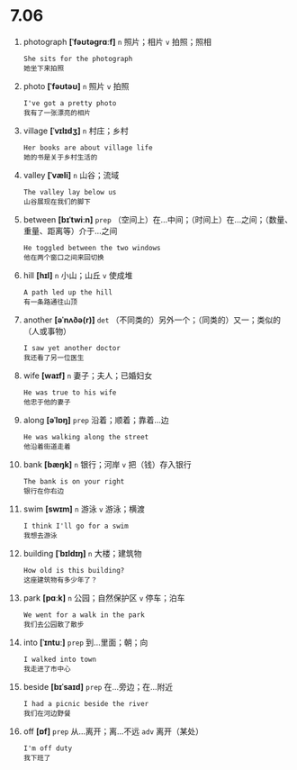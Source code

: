 # 7.06

1. photograph **[ˈfəʊtəɡrɑːf]** `n` 照片；相片 `v` 拍照；照相

   ```
   She sits for the photograph
   她坐下来拍照
   ```

2. photo **[ˈfəʊtəʊ]** `n` 照片 `v` 拍照

   ```
   I've got a pretty photo
   我有了一张漂亮的相片
   ```

3. village **[ˈvɪlɪdʒ]** `n` 村庄；乡村

   ```
   Her books are about village life
   她的书是关于乡村生活的
   ```

4. valley **[ˈvæli]** `n` 山谷；流域

   ```
   The valley lay below us
   山谷展现在我们的脚下
   ```

5. between **[bɪˈtwiːn]** `prep` （空间上）在...中间；（时间上）在...之间；（数量、重量、距离等）介于...之间

   ```
   He toggled between the two windows
   他在两个窗口之间来回切换
   ```

6. hill **[hɪl]** `n` 小山；山丘 `v` 使成堆

   ```
   A path led up the hill
   有一条路通往山顶
   ```

7. another **[əˈnʌðə(r)]** `det` （不同类的）另外一个；（同类的）又一；类似的（人或事物）

   ```
   I saw yet another doctor
   我还看了另一位医生
   ```

8. wife **[waɪf]** `n` 妻子；夫人；已婚妇女

   ```
   He was true to his wife
   他忠于他的妻子
   ```

9. along **[əˈlɒŋ]** `prep` 沿着；顺着；靠着...边

   ```
   He was walking along the street
   他沿着街道走着
   ```

10. bank **[bæŋk]** `n` 银行；河岸 `v` 把（钱）存入银行

    ```
    The bank is on your right
    银行在你右边
    ```

11. swim **[swɪm]** `n` 游泳 `v` 游泳；横渡

    ```
    I think I'll go for a swim
    我想去游泳
    ```

12. building **[ˈbɪldɪŋ]** `n` 大楼；建筑物

    ```
    How old is this building?
    这座建筑物有多少年了？
    ```

13. park **[pɑːk]** `n` 公园；自然保护区 `v` 停车；泊车

    ```
    We went for a walk in the park
    我们去公园散了散步
    ```

14. into **[ˈɪntuː]** `prep` 到...里面；朝；向

    ```
    I walked into town
    我走进了市中心
    ```

15. beside **[bɪˈsaɪd]** `prep` 在...旁边；在...附近

    ```
    I had a picnic beside the river
    我们在河边野餐
    ```

16. off **[ɒf]** `prep` 从...离开；离...不远 `adv` 离开（某处）

    ```
    I'm off duty
    我下班了
    ```

